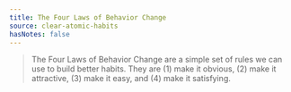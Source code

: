 ```yaml
---
title: The Four Laws of Behavior Change
source: clear-atomic-habits
hasNotes: false
---
```


> The Four Laws of Behavior Change are a simple set of rules we can use to build better habits. They are (1) make it obvious, (2) make it attractive, (3) make it easy, and (4) make it satisfying.
